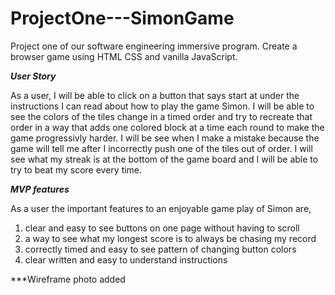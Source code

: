 # ProjectOne---SimonGame
Project one of our software engineering immersive program.  Create a browser game using HTML CSS and vanilla JavaScript.


***User Story***

As a user, I will be able to click on a button that says start at under the instructions I can read about how to play the game Simon.  I will be able to see the colors of the tiles change in a timed order and try to recreate that order in a way that adds one colored block at a time each round to make the game progressivly harder.  I will be see when I make a mistake because the game will tell me after I incorrectly push one of the tiles out of order.  I will see what my streak is at the bottom of the game board and I will be able to try to beat my score every time.  

***MVP features***

As a user the important features to an enjoyable game play of Simon are,
1. clear and easy to see buttons on one page without having to scroll
2. a way to see what my longest score is to always be chasing my record
3. correctly timed and easy to see pattern of changing button colors
4. clear written and easy to understand instructions



***Wireframe photo added